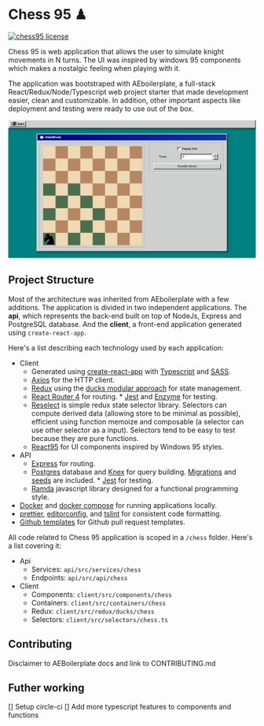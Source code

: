# Chess 95 ♟

[![chess95 license](https://img.shields.io/badge/license-MIT-blue.svg)](https://github.com/victorfeijo/chess95/blob/master/LICENCE.md)

Chess 95 is web application that allows the user to simulate knight movements in N turns. The UI was inspired by windows 95 components which makes a nostalgic feeling when playing with it.

The application was bootstraped with AEboilerplate, a full-stack React/Redux/Node/Typescript web project starter that made development easier, clean and customizable. In addition, other important aspects like deployment and testing were ready to use out of the box.

![Screenshot](./screenshot.png)

## Project Structure

Most of the architecture was inherited from AEboilerplate with a few additions. The application is divided in two independent applications. The **api**, which represents the back-end built on top of NodeJs, Express and PostgreSQL database. And the **client**, a front-end application generated using `create-react-app`.

Here's a list describing each technology used by each application:

- Client
  - Generated using [create-react-app](https://github.com/facebook/create-react-app) with [Typescript](https://www.typescriptlang.org/docs/home.html) and [SASS](https://sass-lang.com/).
  - [Axios](https://github.com/axios/axios) for the HTTP client.
  - [Redux](https://github.com/reduxjs/redux) using the [ducks modular approach](https://github.com/erikras/ducks-modular-redux) for state management.
  - [React Router 4](https://reacttraining.com/react-router/core/guides/philosophy) for routing. \* [Jest](https://jestjs.io/) and [Enzyme](https://github.com/airbnb/enzyme) for testing.
  - [Reselect](https://github.com/reduxjs/reselect) is simple redux state selector library. Selectors can compute derived data (allowing store to be minimal as possible), efficient using function memoize and composable (a selector can use other selector as a input). Selectors tend to be easy to test because they are pure functions.
  - [React95](https://github.com/arturbier/React95) for UI components inspired by Windows 95 styles.
- API
  - [Express](https://expressjs.com/) for routing.
  - [Postgres](https://www.postgresql.org/about/) database and [Knex](https://knexjs.org/) for query building. [Migrations](https://knexjs.org/#Migrations-CLI) and [seeds](https://knexjs.org/#Seeds-CLI) are included. \* [Jest](https://jestjs.io/) for testing.
  - [Ramda](https://ramdajs.com/) javascript library designed for a functional programming style.
- [Docker](https://docs.docker.com) and [docker compose](https://docs.docker.com/compose/) for running applications locally.
- [prettier](https://github.com/prettier/prettier), [editorconfig](https://editorconfig.org/), and [tslint](https://palantir.github.io/tslint/) for consistent code formatting.
- [Github templates](https://blog.github.com/2016-02-17-issue-and-pull-request-templates/) for Github pull request templates.

All code related to Chess 95 application is scoped in a `/chess` folder. Here's a list covering it:

- Api
  - Services: `api/src/services/chess`
  - Endpoints: `api/src/api/chess`
- Client
  - Components: `client/src/components/chess`
  - Containers: `client/src/containers/chess`
  - Redux: `client/src/redux/ducks/chess`
  - Selectors: `client/src/selectors/chess.ts`

## Contributing

Disclaimer to AEBoilerplate docs and link to CONTRIBUTING.md

## Futher working

[] Setup circle-ci
[] Add more typescript features to components and functions
